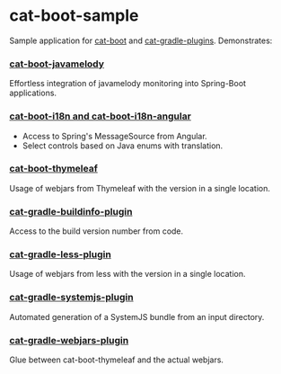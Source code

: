 # cat-boot-sample
Sample application for [cat-boot](https://github.com/Catalysts/cat-boot)
and [cat-gradle-plugins](https://github.com/Catalysts/cat-gradle-plugins). Demonstrates:

### [cat-boot-javamelody](https://github.com/Catalysts/cat-boot/tree/master/cat-boot-javamelody)
Effortless integration of javamelody monitoring into Spring-Boot applications.

### [cat-boot-i18n and cat-boot-i18n-angular](https://github.com/Catalysts/cat-boot#i18n-handling)
* Access to Spring's MessageSource from Angular.
* Select controls based on Java enums with translation.

### [cat-boot-thymeleaf](https://github.com/Catalysts/cat-boot/tree/master/cat-boot-thymeleaf)
Usage of webjars from Thymeleaf with the version in a single location.

### [cat-gradle-buildinfo-plugin](https://github.com/Catalysts/cat-gradle-plugins#buildinfo)
Access to the build version number from code.

### [cat-gradle-less-plugin](https://github.com/Catalysts/cat-gradle-plugins#less)
Usage of webjars from less with the version in a single location.

### [cat-gradle-systemjs-plugin](https://github.com/Catalysts/cat-gradle-plugins#systemjs)
Automated generation of a SystemJS bundle from an input directory.

### [cat-gradle-webjars-plugin](https://github.com/Catalysts/cat-gradle-plugins#webjars)
Glue between cat-boot-thymeleaf and the actual webjars.
